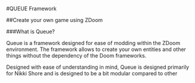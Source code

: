 #QUEUE Framework

##Create your own game using ZDoom



###What is Queue?

Queue is a framework designed for ease of modding within the ZDoom environment. The framework allows to create your own entities and other things without the dependency of the Doom frameworks.

Designed with ease of understanding in mind, Queue is designed primarily for Nikki Shore and is designed to be a bit modular compared to other 

